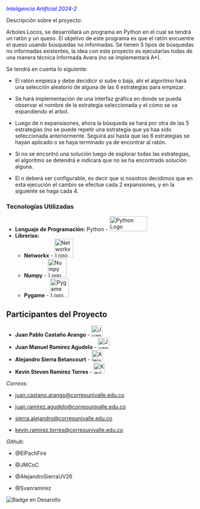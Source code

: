 <span style ="color:blue">_Inteligencia Artificial 2024-2_</span> 

Descripción sobre el proyecto:

Arboles Locos, se desarrollará un programa en Python en el cual se tendrá un ratón y un queso. El objetivo de este programa es que el ratón encuentre el queso usando búsquedas no informadas. Se tienen 5 tipos de búsquedas no informadas existentes, la idea con este proyecto es ejecutarlas todas de una manera técnica informada Avara (no se implementará A*).

Se tendrá en cuenta lo siguiente:

- El ratón empieza y debe decidicir si sube o baja, ahí el algoritmo hará una selección aleatorio de alguna de las 6 estrategias para empezar.

- Se hará implementación de una interfaz gráfica en donde se pueda observar el nombre de la estrategia seleccionada y el cómo se va expandiendo el arbol.

- Luego de n expansiaones, ahora la búsqueda se hará por otra de las 5 estrategias (no se puede repetir una estrategia que ya haa sido seleccionada anteriormente. Seguirá así hasta que las 6 estrategias se hayan aplicado o se haya terminado ya de encontrar al ratón.

- Si no se encontró una solución luego de explorar todas las estrategias, el algoritmo se detendrá e indicará que no se ha encontrado solución alguna.

- El n deberá ser configurable, es decir que si nosotros decidimos que en esta ejecución el cambio se efectue cada 2 expansiones, y en la siguiente se haga cada 4.

### Tecnologías Utilizadas

- **Lenguaje de Programación:** Python - <img src="https://www.python.org/static/community_logos/python-logo-inkscape.svg" width="100" height="40" alt="Python Logo">
- **Librerías:**
  - **Networkx** - <img src="https://avatars.githubusercontent.com/u/388785?s=200&v=4" width="50" height="50" alt="Networkx Logo">
  - **Numpy** - <img src="https://numpy.org/images/logo.svg" width="50" height="50" alt="Numpy Logo">
  - **Pygame** - <img src="https://avatars.githubusercontent.com/u/20628127?s=200&v=4" width="50" height="50" alt="Pygame Logo">




## Participantes del Proyecto

- **Juan Pablo Castaño Arango** - <img src="https://github.com/ElPachFire.png" width="30" height="30" alt="Juan Pablo Castaño Arango">
- **Juan Manuel Ramirez Agudelo** - <img src="https://github.com/JMCoC.png" width="30" height="30" alt="Juan Manuel Ramirez Agudelo">
- **Alejandro Sierra Betancourt** - <img src="https://github.com/AlejandroSierraUV26.png" width="30" height="30" alt="Alejandro Sierra Betancourt">
- **Kevin Steven Ramirez Torres** - <img src="https://github.com/svenramirez.png" width="30" height="30" alt="Kevin Steven Ramirez Torres">




_Correos:_

- juan.castano.arango@correounivalle.edu.co

- juan.ramirez.agudelo@correounivalle.edu.co

- sierra.alejandro@correounivalle.edu.co

- kevin.ramirez.torres@correounivalle.edu.co

_Github:_

- @ElPachFire
  
- @JMCoC
  
- @AlejandroSierraUV26
  
- @Svanramirez

![Badge en Desarollo](https://img.shields.io/badge/STATUS-EN%20DESAROLLO-blue)
